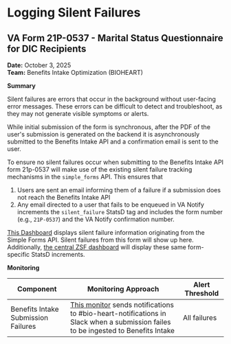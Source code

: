 # **Logging Silent Failures**

## **VA Form 21P-0537 - Marital Status Questionnaire for DIC Recipients**

**Date:** October 3, 2025  
**Team:** Benefits Intake Optimization (BIOHEART)

**Summary**

Silent failures are errors that occur in the background without user-facing error messages. These errors can be difficult to detect and troubleshoot, as they may not generate visible symptoms or alerts.

While initial submission of the form is synchronous, after the PDF of the user's submission is generated on the backend it is asynchronously submitted to the Benefits Intake API and a confirmation email is sent to the user.

To ensure no silent failures occur when submitting to the Benefits Intake API form 21p-0537 will make use of the existing silent failure tracking mechanisms in the `simple_forms` API. This ensures that
1. Users are sent an email informing them of a failure if a submission does not reach the Benefits Intake API
2. Any email directed to a user that fails to be enqueued in VA Notify increments the `silent_failure` StatsD tag and includes the form number (e.g., `21P-0537`) and the VA Notify confirmation number.

[This Dashboard](https://vagov.ddog-gov.com/dashboard/xda-7sd-pza/silent-failure-tracker-vff-forms?fromUser=true&refresh_mode=sliding&from_ts=1759439215931&to_ts=1759525615931&live=true) displays silent failure information originating from the Simple Forms API. Silent failures from this form will show up here. Additionally, [the central ZSF dashboard](https://vagov.ddog-gov.com/dashboard/n6c-twn-swr/silent-failure-tracker?fromUser=false&refresh_mode=sliding&from_ts=1750860741547&to_ts=1758813141547&live=true) will display these same form-specific StatsD increments.

**Monitoring**

| Component | Monitoring Approach | Alert Threshold |
|-----------|-------------------|-----------------|
| Benefits Intake Submission Failures | [This monitor](https://vagov.ddog-gov.com/monitors/456190) sends notifications to #bio-heart-notifications in Slack when a submission failes to be ingested to Benefits Intake | All failures |
